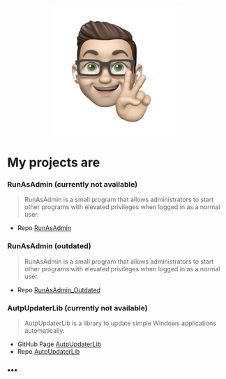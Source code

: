 <p align="center"> <a href="https://github.com/HendrikKoelbel/"> <img width="300" heigh="300" src="https://raw.githubusercontent.com/HendrikKoelbel/HendrikKoelbel.github.io/master/img/IMG_2465_transparent.png"/> </a> </p>

# My projects are

### RunAsAdmin (currently not available)
> RunAsAdmin is a small program that allows administrators to start other programs with elevated privileges when logged in as a normal user.
- Repo [RunAsAdmin](https://github.com/HendrikKoelbel/RunAsAdmin)

### RunAsAdmin (outdated)
> RunAsAdmin is a small program that allows administrators to start other programs with elevated privileges when logged in as a normal user.
- Repo [RunAsAdmin_Outdated](https://github.com/HendrikKoelbel/RunAsAdmin_Outdated)

### AutpUpdaterLib (currently not available)
> AutpUpdaterLib is a library to update simple Windows applications automatically.
- GitHub Page [AutpUpdaterLib](https://HenkLab.github.io/AutoUpdaterLib/)
- Repo [AutpUpdaterLib](https://github.com/HenkLab/AutoUpdaterLib)

### •••
